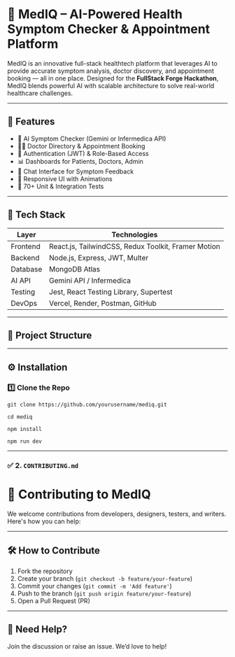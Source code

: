 # 💊 MedIQ – AI-Powered Health Symptom Checker & Appointment Platform

MedIQ is an innovative full-stack healthtech platform that leverages AI to provide accurate symptom analysis, doctor discovery, and appointment booking — all in one place. Designed for the **FullStack Forge Hackathon**, MedIQ blends powerful AI with scalable architecture to solve real-world healthcare challenges.



---

## 📌 Features

- 🧠 AI Symptom Checker (Gemini or Infermedica API)
- 👩‍⚕️ Doctor Directory & Appointment Booking
- 🔐 Authentication (JWT) & Role-Based Access
- 📊 Dashboards for Patients, Doctors, Admin
- 💬 Chat Interface for Symptom Feedback
- 📱 Responsive UI with Animations
- 🧪 70+ Unit & Integration Tests

---

## 🧰 Tech Stack

| Layer     | Technologies |
|-----------|--------------|
| Frontend  | React.js, TailwindCSS, Redux Toolkit, Framer Motion |
| Backend   | Node.js, Express, JWT, Multer |
| Database  | MongoDB Atlas |
| AI API    | Gemini API / Infermedica |
| Testing   | Jest, React Testing Library, Supertest |
| DevOps    | Vercel, Render, Postman, GitHub |

---

## 📁 Project Structure


---

## ⚙️ Installation

### 1️⃣ Clone the Repo

```
git clone https://github.com/yourusername/mediq.git

cd mediq

npm install

npm run dev 
```
---

### ✅ 2. `CONTRIBUTING.md`

 
# 🤝 Contributing to MedIQ

We welcome contributions from developers, designers, testers, and writers. Here's how you can help:

---

## 🛠️ How to Contribute

1. Fork the repository
2. Create your branch (`git checkout -b feature/your-feature`)
3. Commit your changes (`git commit -m 'Add feature'`)
4. Push to the branch (`git push origin feature/your-feature`)
5. Open a Pull Request (PR)

---

## 📩 Need Help?

Join the discussion or raise an issue. We’d love to help!
